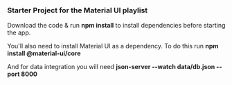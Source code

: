 ### Starter Project for the Material UI playlist

Download the code & run **npm install** to install dependencies before starting the app.

You'll also need to install Material UI as a dependency. To do this run **npm install @material-ui/core**

And for data integration you will need **json-server --watch data/db.json --port 8000**
